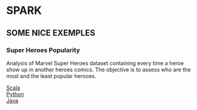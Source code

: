 # SPARK

## SOME NICE EXEMPLES

### Super Heroes Popularity
Analysis of Marvel Super Heroes dataset containing every time a heroe show up in another heroes comics.
The objective is to assess who are the most and the least popular herooes.

[Scala](/spark/scala/src/main/scala/br/com/juliocnsouza/dataset/SuperHeroPopularity.scala)<br>
[Python](/spark/pyspark/notebooks/SuperHeroPopularity.ipynb)<br>
[Java](/spark/java/SparkEssentials/src/main/java/br/com/juliocnsouza/spark_essentials/jobs/superheroes/SuperHeroesPopularity.java)<br>


